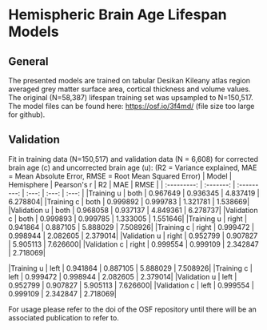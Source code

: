 # Hemispheric Brain Age Lifespan Models
## General
The presented models are trained on tabular Desikan Kileany atlas region averaged grey matter surface area, cortical thickness and volume values.
The original (N=58,387) lifespan training set was upsampled to N=150,517.
The model files can be found here: https://osf.io/3f4md/ (file size too large for github).

## Validation
Fit in training data (N=150,517) and validation data (N = 6,608) for corrected brain age (c) and uncorrected brain age (u):
(R2 = Variance explained, MAE = Mean Absolute Error, RMSE = Root Mean Squared Error)
|    Model    | Hemisphere | Pearson's r	|   R2   |	 MAE  |	 RMSE  |
| :---------: |  :-------: | :---------: |  :---: |  :---: |  :---: |
|Training u   |    both    | 0.967649	| 0.936345	| 4.837419	| 6.278804|
|Training c   |    both    | 0.999892	| 0.999783	| 1.321781	| 1.538669|
|Validation u |    both    | 0.968058	| 0.937137  | 4.849361	| 6.278737|
|Validation c |    both    | 0.999893	| 0.999785	| 1.333005	| 1.551646|
|Training u   |    right   | 0.941864 | 0.887105	| 5.888029	| 7.508926|
|Training c   |    right   | 0.999472 |	0.998944	| 2.082605 |	2.379014|
|Validation u |    right   | 0.952799 |	0.907827 |	5.905113	| 7.626600|
|Validation c |    right   | 0.999554	| 0.999109 |	2.342847	| 2.718069|

|Training u   |    left   | 0.941864 | 0.887105	| 5.888029	| 7.508926|
|Training c   |    left   | 0.999472 |	0.998944	| 2.082605 |	2.379014|
|Validation u |    left   | 0.952799 |	0.907827 |	5.905113	| 7.626600|
|Validation c |    left   | 0.999554	| 0.999109 |	2.342847	| 2.718069|


For usage please refer to the doi of the OSF repository until there will be an associated publication to refer to.
